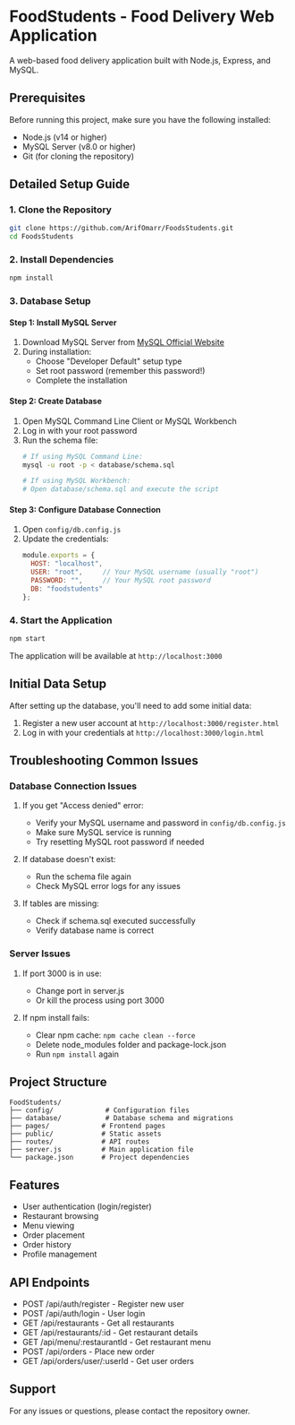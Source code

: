 # FoodStudents - Food Delivery Web Application

A web-based food delivery application built with Node.js, Express, and MySQL.

## Prerequisites

Before running this project, make sure you have the following installed:
- Node.js (v14 or higher)
- MySQL Server (v8.0 or higher)
- Git (for cloning the repository)

## Detailed Setup Guide

### 1. Clone the Repository
```bash
git clone https://github.com/ArifOmarr/FoodsStudents.git
cd FoodsStudents
```

### 2. Install Dependencies
```bash
npm install
```

### 3. Database Setup

#### Step 1: Install MySQL Server
1. Download MySQL Server from [MySQL Official Website](https://dev.mysql.com/downloads/mysql/)
2. During installation:
   - Choose "Developer Default" setup type
   - Set root password (remember this password!)
   - Complete the installation

#### Step 2: Create Database
1. Open MySQL Command Line Client or MySQL Workbench
2. Log in with your root password
3. Run the schema file:
   ```bash
   # If using MySQL Command Line:
   mysql -u root -p < database/schema.sql
   
   # If using MySQL Workbench:
   # Open database/schema.sql and execute the script
   ```

#### Step 3: Configure Database Connection
1. Open `config/db.config.js`
2. Update the credentials:
   ```javascript
   module.exports = {
     HOST: "localhost",
     USER: "root",     // Your MySQL username (usually "root")
     PASSWORD: "",     // Your MySQL root password
     DB: "foodstudents"
   };
   ```

### 4. Start the Application
```bash
npm start
```
The application will be available at `http://localhost:3000`

## Initial Data Setup

After setting up the database, you'll need to add some initial data:

1. Register a new user account at `http://localhost:3000/register.html`
2. Log in with your credentials at `http://localhost:3000/login.html`

## Troubleshooting Common Issues

### Database Connection Issues
1. If you get "Access denied" error:
   - Verify your MySQL username and password in `config/db.config.js`
   - Make sure MySQL service is running
   - Try resetting MySQL root password if needed

2. If database doesn't exist:
   - Run the schema file again
   - Check MySQL error logs for any issues

3. If tables are missing:
   - Check if schema.sql executed successfully
   - Verify database name is correct

### Server Issues
1. If port 3000 is in use:
   - Change port in server.js
   - Or kill the process using port 3000

2. If npm install fails:
   - Clear npm cache: `npm cache clean --force`
   - Delete node_modules folder and package-lock.json
   - Run `npm install` again

## Project Structure
```
FoodStudents/
├── config/             # Configuration files
├── database/           # Database schema and migrations
├── pages/             # Frontend pages
├── public/            # Static assets
├── routes/            # API routes
├── server.js          # Main application file
└── package.json       # Project dependencies
```

## Features
- User authentication (login/register)
- Restaurant browsing
- Menu viewing
- Order placement
- Order history
- Profile management

## API Endpoints
- POST /api/auth/register - Register new user
- POST /api/auth/login - User login
- GET /api/restaurants - Get all restaurants
- GET /api/restaurants/:id - Get restaurant details
- GET /api/menu/:restaurantId - Get restaurant menu
- POST /api/orders - Place new order
- GET /api/orders/user/:userId - Get user orders

## Support
For any issues or questions, please contact the repository owner. 